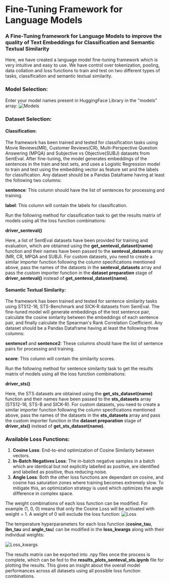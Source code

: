 # Fine-Tuning Framework for Language Models
### A Fine-Tuning framework for Language Models to improve the quality of Text Embeddings for Classification and Semantic Textual Similarity
 
Here, we have created a language model fine-tuning framework which is very intuitive and easy to use. We have control over tokenization, pooling, data collation and loss functions to train and test on two different types of tasks, classification and semantic textual similarity.

### Model Selection:

Enter your model names present in HuggingFace Library in the "models" array:
![Models](https://github.com/rahulsikder223/fine-tuning-llm/assets/26866342/9c48082d-2654-4c3c-8be5-ef2967d7231c)

### Dataset Selection:

#### Classification:
The framework has been trained and tested for classification tasks using Movie Reviews(MR), Customer Reviews(CR), Multi-Perspective Question Answering (MPQA) and Subjective vs Objective(SUBJ) datasets from SentEval. After fine-tuning, the model generates embeddings of the sentences in the train and test sets, and uses a Logistic Regression model to train and test using the embedding vector as feature set and the labels for classification. Any dataset should be a Pandas Dataframe having at least the following two columns:

**sentence**: This column should have the list of sentences for processing and training.

**label**: This column will contain the labels for classification.

Run the following method for classification task to get the results matrix of models using all the loss function combinations:

**driver_senteval()**

Here, a list of SentEval datasets have been provided for training and evaluation, which are obtained using the **get_senteval_dataset(name)** function and their names have been passed to the **senteval_datasets** array (MR, CR, MPQA and SUBJ). For custom datasets, you need to create a similar importer function following the column specifications mentioned above, pass the names of the datasets in the **senteval_datasets** array and pass the custom importer function in the **dataset preparation** stage of **driver_senteval()** instead of **get_senteval_dataset(name)**.

#### Semantic Textual Similarity:
The framework has been trained and tested for sentence similarity tasks using STS12-16, STS-Benchmark and SICK-R datasets from SemEval. The fine-tuned model will generate embeddings of the test sentence pair, calculate the cosine simlarity between the embeddings of each sentence pair, and finally calculate the Spearman's Rank Correlation Coefficient. Any dataset should be a Pandas Dataframe having at least the following three columns:

**sentence1** and **sentence2**: These columns should have the list of sentence pairs for processing and training.

**score**: This column will contain the similarity scores.

Run the following method for sentence similarity task to get the results matrix of models using all the loss function combinations:

**driver_sts()**

Here, the STS datasets are obtained using the **get_sts_dataset(name)** function and their names have been passed to the **sts_datasets** array (STS12-16, STS-B and SICK-R). For custom datasets, you need to create a similar importer function following the column specifications mentioned above, pass the names of the datasets in the **sts_datasets** array and pass the custom importer function in the **dataset preparation** stage of **driver_sts()** instead of **get_sts_dataset(name)**.

### Available Loss Functions:

1. **Cosine Loss**: End-to-end optimization of Cosine Similarity between vectors.
2. **In-Batch Negatives Loss**: The in-batch negative samples in a batch which are identical but not explicitly labelled as positive, are identified and labelled as positive, thus reducing noise.
3. **Angle Loss**: Both the other loss functions are dependant on cosine, and cosine has saturation zones where training becomes extremely slow. To mitigate this, an optimization strategy is used which optimizes the angle difference in complex space.

The weight combinations of each loss function can be modified. For example (1, 0, 0) means that only the Cosine Loss will be activated with weight = 1. A weight of 0 will exclude the loss function:
![Loss](https://github.com/rahulsikder223/fine-tuning-llm/assets/26866342/677fac1a-4a14-430e-9f8f-f883bb37fd5a)

The temperature hyperparameters for each loss function (**cosine_tau**, **ibn_tau** and **angle_tau**) can be modified in the **loss_kwargs** along with their individual weights:

![Loss_kwargs](https://github.com/rahulsikder223/fine-tuning-llm/assets/26866342/797476c8-010e-4162-8cbc-9512ae7200fc)

The results matrix can be exported into .npy files once the process is complete, which can be fed to the **results_plots_senteval_sts.ipynb** file for plotting the results. This gives an insight about the overall model performances across all datasets using all possible loss function combinations.
